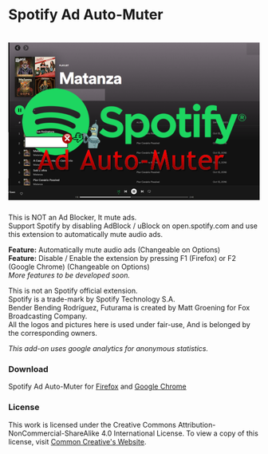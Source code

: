 Spotify Ad Auto-Muter
=====
![Logo](https://raw.githubusercontent.com/ZionDevelopers/spotify-ad-auto-muter/main/firefox-banner.png)
====
This is NOT an Ad Blocker, It mute ads.<br/>
Support Spotify by disabling AdBlock / uBlock on open.spotify.com and use this extension to automatically mute audio ads.<!--and use this extension to close the ads as soon as possible after the Close / Skip button is available.--><br/>

<b>Feature:</b> Automatically mute audio ads (Changeable on Options)<br/>
<b>Feature:</b> Disable / Enable the extension by pressing F1 (Firefox) or F2 (Google Chrome) (Changeable on Options)<br/>
<i>More features to be developed soon. </i><br />

This is not an Spotify official extension.<br/>
Spotify is a trade-mark by Spotify Technology S.A.<br/>
Bender Bending Rodríguez, Futurama is created by Matt Groening for Fox Broadcasting Company.<br/>
All the logos and pictures here is used under fair-use, And is belonged by the corresponding owners.<br/>

<i>This add-on uses google analytics for anonymous statistics.</i><br/>

### Download
Spotify Ad Auto-Muter for [Firefox][Firefox] and [Google Chrome][GoogleChrome]

### License

This work is licensed under the Creative Commons Attribution-NonCommercial-ShareAlike 4.0 International License.
To view a copy of this license, visit [Common Creative's Website][License].

[GoogleChrome]: <https://chrome.google.com/webstore/detail/youtube-ad-auto-closer/janhkcfgfnafdebdmlbnhopmnoiepmpc>
[Firefox]: <https://addons.mozilla.org/en-US/firefox/addon/spotify-ad-auto-muter/>
[License]: <https://creativecommons.org/licenses/by-nc-sa/4.0/>
